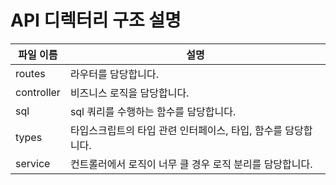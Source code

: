 # API 디렉터리 구조 설명

| 파일 이름 | 설명 |
| ---- | ------ |
| routes | 라우터를 담당합니다. |
| controller | 비즈니스 로직을 담당합니다. |
| sql | sql 쿼리를 수행하는 함수를 담당합니다. |
| types | 타입스크립트의 타입 관련 인터페이스, 타입, 함수를 담당합니다. |
| service | 컨트롤러에서 로직이 너무 클 경우 로직 분리를 담당합니다. |
